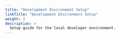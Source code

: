 ```yaml
---
title: "Development Environment Setup"
linkTitle: "Development Environment Setup"
weight: 3
description: >
  Setup guide for the local developer environment.
---
```

